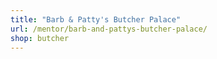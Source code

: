 ```yaml
---
title: "Barb & Patty's Butcher Palace"
url: /mentor/barb-and-pattys-butcher-palace/
shop: butcher
---
```

